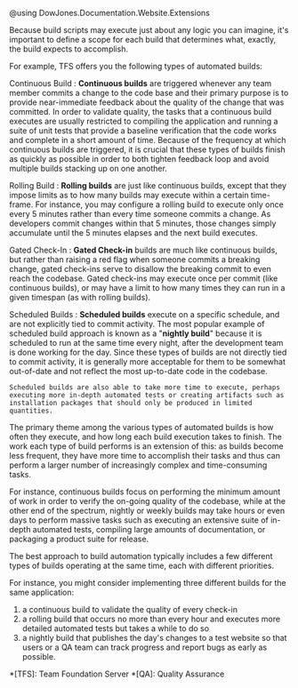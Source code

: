 @using DowJones.Documentation.Website.Extensions

Because build scripts may execute just about any logic you can imagine, it's important to define a scope for each build that determines what, exactly, the build expects to accomplish.

For example, TFS offers you the following types of automated builds:

Continuous Build
:	**Continuous builds** are triggered whenever any team member commits a change to the code base and their primary purpose is to provide near-immediate feedback about the quality of the change that was committed. 
    In order to validate quality, the tasks that a continuous build executes are usually restricted to compiling the application and running a suite of unit tests that provide a baseline verification that the code works and complete in a short amount of time.
	Because of the frequency at which continuous builds are triggered, it is crucial that these types of builds finish as quickly as possible in order to both tighten feedback loop and avoid multiple builds stacking up on one another.

Rolling Build
:	**Rolling builds** are just like continuous builds, except that they impose limits as to how many builds may execute within a certain time-frame.
	For instance, you may configure a rolling build to execute only once every 5 minutes rather than every time someone commits a change.
	As developers commit changes within that 5 minutes, those changes simply accumulate until the 5 minutes elapses and the next build executes.

Gated Check-In
:	**Gated Check-in** builds are much like continuous builds, but rather than raising a red flag when someone commits a breaking change, gated check-ins serve to disallow the breaking commit to even reach the codebase. 
	Gated check-ins may execute once per commit (like continuous builds), or may have a limit to how many times they can run in a given timespan (as with rolling builds).

Scheduled Builds
:	**Scheduled builds** execute on a specific schedule, and are not explicitly tied to commit activity. 
	The most popular example of scheduled build approach is known as a "**nightly build**" because it is scheduled to run at the same time every night, after the development team is done working for the day.
	Since these types of builds are not directly tied to commit activity, it is generally more acceptable for them to be somewhat out-of-date and not reflect the most up-to-date code in the codebase.
	
	Scheduled builds are also able to take more time to execute, perhaps executing more in-depth automated tests or creating artifacts such as installation packages that should only be produced in limited quantities.

The primary theme among the various types of automated builds is how often they execute, and how long each build execution takes to finish.
The work each type of build performs is an extension of this: as builds become less frequent, they have more time to accomplish their tasks and thus can perform a larger number of increasingly complex and time-consuming tasks.

For instance, continuous builds focus on performing the minimum amount of work in order to verify the on-going quality of the codebase, while at the other end of the spectrum, nightly or weekly builds may take hours or even days to perform massive tasks such as executing an extensive suite of in-depth automated tests, compiling large amounts of documentation, or packaging a product suite for release.

The best approach to build automation typically includes a few different types of builds operating at the same time, each with different priorities.  

For instance, you might consider implementing three different builds for the same application:

1. a continuous build to validate the quality of every check-in
2. a rolling build that occurs no more than every hour and executes more detailed automated tests but takes a while to do so
3. a nightly build that publishes the day's changes to a test website so that users or a QA team can track progress and report bugs as early as possible.


*[TFS]: Team Foundation Server 
*[QA]:  Quality Assurance